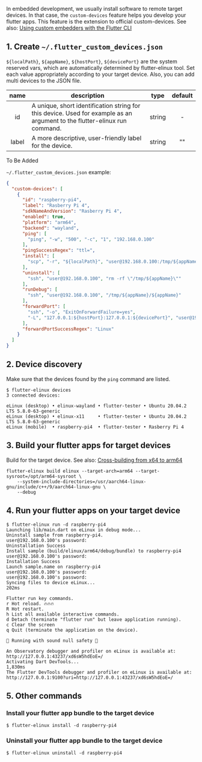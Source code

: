 In embedded development, we usually install software to remote target devices. In that case, the `custom-devices` feature helps you develop your flutter apps. This feature is the extension to official custom-devices. See also: [Using custom embedders with the Flutter CLI](https://github.com/flutter/flutter/wiki/Using-custom-embedders-with-the-Flutter-CLI)

## 1. Create `~/.flutter_custom_devices.json`
`${localPath}`, `${appName}`, `${hostPort}`, `${devicePort}` are the system reserved vars, which are automatically determined by flutter-elinux tool. Set each value appropriately according to your target device. Also, you can add multi devices to the JSON file.

| name            | description     | type            | default         |
| :-------------: | --------------- | :-------------: | :-------------: |
| id              | A unique, short identification string for this device. Used for example as an argument to the flutter-elinux run command. | string | - |
| label           | A more descriptive, user-friendly label for the device. | string | "" |

To Be Added

`~/.flutter_custom_devices.json` example:
```Json
{
  "custom-devices": [
    {
      "id": "raspberry-pi4",
      "label": "Rasberry Pi 4",
      "sdkNameAndVersion": "Rasberry Pi 4",
      "enabled": true,
      "platform": "arm64",
      "backend": "wayland",
      "ping": [
        "ping", "-w", "500", "-c", "1", "192.168.0.100"
      ],
      "pingSuccessRegex": "ttl=",
      "install": [
        "scp", "-r", "${localPath}", "user@192.168.0.100:/tmp/${appName}"
      ],
      "uninstall": [
        "ssh", "user@192.168.0.100", "rm -rf \"/tmp/${appName}\""
      ],
      "runDebug": [
        "ssh", "user@192.168.0.100", "/tmp/${appName}/${appName}"
      ],
      "forwardPort": [
        "ssh", "-o", "ExitOnForwardFailure=yes",
        "-L", "127.0.0.1:${hostPort}:127.0.0.1:${devicePort}", "user@192.168.0.100"
      ],
      "forwardPortSuccessRegex": "Linux"
    }
  ]
}
```

## 2. Device discovery
Make sure that the devices found by the `ping` command are listed.

```Shell
$ flutter-elinux devices
3 connected devices:

eLinux (desktop) • elinux-wayland • flutter-tester • Ubuntu 20.04.2 LTS 5.8.0-63-generic
eLinux (desktop) • elinux-x11     • flutter-tester • Ubuntu 20.04.2 LTS 5.8.0-63-generic
eLinux (mobile)  • raspberry-pi4  • flutter-tester • Rasberry Pi 4
```

## 3. Build your flutter apps for target devices
Build for the target device. See also: [Cross-building from x64 to arm64](https://github.com/sony/flutter-elinux/wiki/Building-flutter-apps#2-cross-building-from-x64-to-arm64)

```Shell
flutter-elinux build elinux --target-arch=arm64 --target-sysroot=/opt/arm64-sysroot \
    --system-include-directories=/usr/aarch64-linux-gnu/include/c++/9/aarch64-linux-gnu \
    --debug
```

## 4. Run your flutter apps on your target device
```Shell
$ flutter-elinux run -d raspberry-pi4
Launching lib/main.dart on eLinux in debug mode...
Uninstall sample from raspberry-pi4.
user@192.168.0.100's password: 
Uninstallation Success
Install sample (build/elinux/arm64/debug/bundle) to raspberry-pi4
user@192.168.0.100's password: 
Installation Success
Launch sample.name on raspberry-pi4
user@192.168.0.100's password: 
user@192.168.0.100's password: 
Syncing files to device eLinux...                                  202ms

Flutter run key commands.
r Hot reload. 🔥🔥🔥
R Hot restart.
h List all available interactive commands.
d Detach (terminate "flutter run" but leave application running).
c Clear the screen
q Quit (terminate the application on the device).

💪 Running with sound null safety 💪

An Observatory debugger and profiler on eLinux is available at: http://127.0.0.1:43237/xd6sW5hdEoE=/
Activating Dart DevTools...                                      1,830ms
The Flutter DevTools debugger and profiler on eLinux is available at:
http://127.0.0.1:9100?uri=http://127.0.0.1:43237/xd6sW5hdEoE=/
```

## 5. Other commands

### Install your flutter app bundle to the target device
```Shell
$ flutter-elinux install -d raspberry-pi4
```

### Uninstall your flutter app bundle to the target device
```Shell
$ flutter-elinux uninstall -d raspberry-pi4
```
